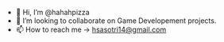 - 👋 Hi, I’m @hahahpizza
- 💞️ I’m looking to collaborate on Game Developement projects.
- 📫 How to reach me -> hsasotri14@gmail.com

<!---
hahahpizza/hahahpizza is a ✨ special ✨ repository because its `README.md` (this file) appears on your GitHub profile.
You can click the Preview link to take a look at your changes.
--->

